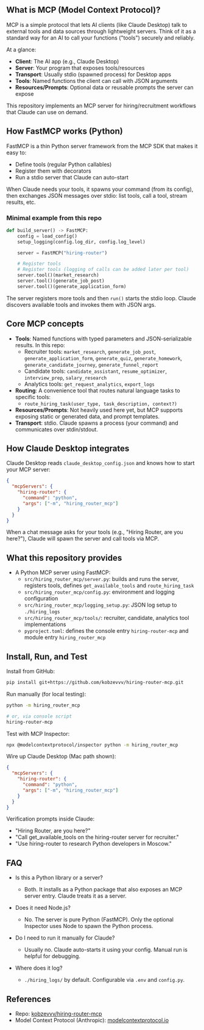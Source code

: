 ## What is MCP (Model Context Protocol)?

MCP is a simple protocol that lets AI clients (like Claude Desktop) talk to external tools and data sources through lightweight servers. Think of it as a standard way for an AI to call your functions ("tools") securely and reliably.

At a glance:
- **Client**: The AI app (e.g., Claude Desktop)
- **Server**: Your program that exposes tools/resources
- **Transport**: Usually stdio (spawned process) for Desktop apps
- **Tools**: Named functions the client can call with JSON arguments
- **Resources/Prompts**: Optional data or reusable prompts the server can expose

This repository implements an MCP server for hiring/recruitment workflows that Claude can use on demand.

## How FastMCP works (Python)

FastMCP is a thin Python server framework from the MCP SDK that makes it easy to:
- Define tools (regular Python callables)
- Register them with decorators
- Run a stdio server that Claude can auto-start

When Claude needs your tools, it spawns your command (from its config), then exchanges JSON messages over stdio: list tools, call a tool, stream results, etc.

### Minimal example from this repo

```31:41:src/hiring_router_mcp/server.py
def build_server() -> FastMCP:
    config = load_config()
    setup_logging(config.log_dir, config.log_level)

    server = FastMCP("hiring-router")

    # Register tools
    # Register tools (logging of calls can be added later per tool)
    server.tool()(market_research)
    server.tool()(generate_job_post)
    server.tool()(generate_application_form)
```

The server registers more tools and then `run()` starts the stdio loop. Claude discovers available tools and invokes them with JSON args.

## Core MCP concepts

- **Tools**: Named functions with typed parameters and JSON-serializable results. In this repo:
  - Recruiter tools: `market_research`, `generate_job_post`, `generate_application_form`, `generate_quiz`, `generate_homework`, `generate_candidate_journey`, `generate_funnel_report`
  - Candidate tools: `candidate_assistant`, `resume_optimizer`, `interview_prep`, `salary_research`
  - Analytics tools: `get_request_analytics`, `export_logs`
- **Routing**: A convenience tool that routes natural language tasks to specific tools:
  - `route_hiring_task(user_type, task_description, context?)`
- **Resources/Prompts**: Not heavily used here yet, but MCP supports exposing static or generated data, and prompt templates.
- **Transport**: stdio. Claude spawns a process (your command) and communicates over stdin/stdout.

## How Claude Desktop integrates

Claude Desktop reads `claude_desktop_config.json` and knows how to start your MCP server:

```json
{
  "mcpServers": {
    "hiring-router": {
      "command": "python",
      "args": ["-m", "hiring_router_mcp"]
    }
  }
}
```

When a chat message asks for your tools (e.g., "Hiring Router, are you here?"), Claude will spawn the server and call tools via MCP.

## What this repository provides

- A Python MCP server using FastMCP:
  - `src/hiring_router_mcp/server.py`: builds and runs the server, registers tools, defines `get_available_tools` and `route_hiring_task`
  - `src/hiring_router_mcp/config.py`: environment and logging configuration
  - `src/hiring_router_mcp/logging_setup.py`: JSON log setup to `./hiring_logs`
  - `src/hiring_router_mcp/tools/`: recruiter, candidate, analytics tool implementations
  - `pyproject.toml`: defines the console entry `hiring-router-mcp` and module entry `hiring_router_mcp`

## Install, Run, and Test

Install from GitHub:
```bash
pip install git+https://github.com/kobzevvv/hiring-router-mcp.git
```

Run manually (for local testing):
```bash
python -m hiring_router_mcp

# or, via console script
hiring-router-mcp
```

Test with MCP Inspector:
```bash
npx @modelcontextprotocol/inspector python -m hiring_router_mcp
```

Wire up Claude Desktop (Mac path shown):
```json
{
  "mcpServers": {
    "hiring-router": {
      "command": "python",
      "args": ["-m", "hiring_router_mcp"]
    }
  }
}
```

Verification prompts inside Claude:
- "Hiring Router, are you here?"
- "Call get_available_tools on the hiring-router server for recruiter."
- "Use hiring-router to research Python developers in Moscow."

## FAQ

- Is this a Python library or a server?
  - Both. It installs as a Python package that also exposes an MCP server entry. Claude treats it as a server.

- Does it need Node.js?
  - No. The server is pure Python (FastMCP). Only the optional Inspector uses Node to spawn the Python process.

- Do I need to run it manually for Claude?
  - Usually no. Claude auto-starts it using your config. Manual run is helpful for debugging.

- Where does it log?
  - `./hiring_logs/` by default. Configurable via `.env` and `config.py`.

## References

- Repo: [kobzevvv/hiring-router-mcp](https://github.com/kobzevvv/hiring-router-mcp)
- Model Context Protocol (Anthropic): [modelcontextprotocol.io](https://modelcontextprotocol.io)


